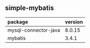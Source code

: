 ## simple-mybatis

| package | version |
|:--------|:--------|
| mysql-connector-java | 8.0.15 |
| mybatis | 3.4.1 |
